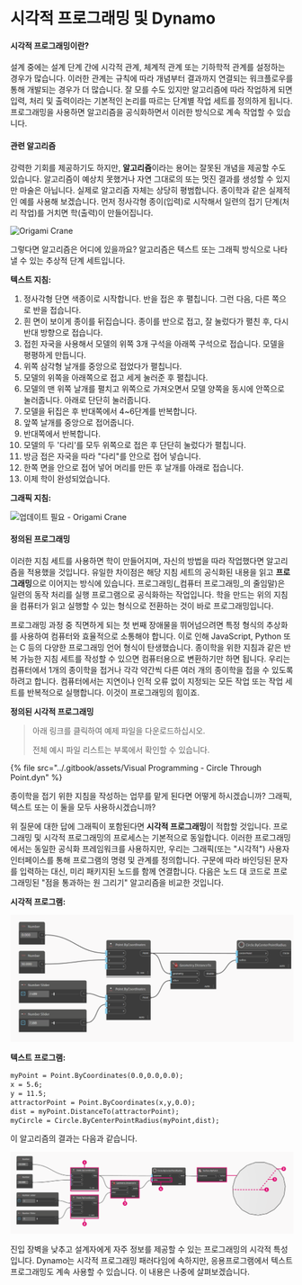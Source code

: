 # 시각적 프로그래밍 및 Dynamo

#### 시각적 프로그래밍이란? <a href="#what-is-visual-programming" id="what-is-visual-programming"></a>

설계 중에는 설계 단계 간에 시각적 관계, 체계적 관계 또는 기하학적 관계를 설정하는 경우가 많습니다. 이러한 관계는 규칙에 따라 개념부터 결과까지 연결되는 워크플로우를 통해 개발되는 경우가 더 많습니다. 잘 모를 수도 있지만 알고리즘에 따라 작업하게 되면 입력, 처리 및 출력이라는 기본적인 논리를 따르는 단계별 작업 세트를 정의하게 됩니다. 프로그래밍을 사용하면 알고리즘을 공식화하면서 이러한 방식으로 계속 작업할 수 있습니다.

#### 관련 알고리즘 <a href="#algorithms-in-hand" id="algorithms-in-hand"></a>

강력한 기회를 제공하기도 하지만, **알고리즘**이라는 용어는 잘못된 개념을 제공할 수도 있습니다. 알고리즘이 예상치 못했거나 자연 그대로의 또는 멋진 결과를 생성할 수 있지만 마술은 아닙니다. 실제로 알고리즘 자체는 상당히 평범합니다. 종이학과 같은 실제적인 예를 사용해 보겠습니다. 먼저 정사각형 종이(입력)로 시작해서 일련의 접기 단계(처리 작업)를 거치면 학(출력)이 만들어집니다.

![Origami Crane](https://primer.dynamobim.org/01\_Introduction/images/1-1/00-OrigamiCrane.png)

그렇다면 알고리즘은 어디에 있을까요? 알고리즘은 텍스트 또는 그래픽 방식으로 나타낼 수 있는 추상적 단계 세트입니다.

**텍스트 지침:**

1. 정사각형 단면 색종이로 시작합니다. 반을 접은 후 펼칩니다. 그런 다음, 다른 쪽으로 반을 접습니다.
2. 흰 면이 보이게 종이를 뒤집습니다. 종이를 반으로 접고, 잘 눌렀다가 펼친 후, 다시 반대 방향으로 접습니다.
3. 접힌 자국을 사용해서 모델의 위쪽 3개 구석을 아래쪽 구석으로 접습니다. 모델을 평평하게 만듭니다.
4. 위쪽 삼각형 날개를 중앙으로 접었다가 펼칩니다.
5. 모델의 위쪽을 아래쪽으로 접고 세게 눌러준 후 펼칩니다.
6. 모델의 맨 위쪽 날개를 펼치고 위쪽으로 가져오면서 모델 양쪽을 동시에 안쪽으로 눌러줍니다. 아래로 단단히 눌러줍니다.
7. 모델을 뒤집은 후 반대쪽에서 4~6단계를 반복합니다.
8. 앞쪽 날개를 중앙으로 접어줍니다.
9. 반대쪽에서 반복합니다.
10. 모델의 두 '다리'를 모두 위쪽으로 접은 후 단단히 눌렀다가 펼칩니다.
11. 방금 접은 자국을 따라 "다리"를 안으로 접어 넣습니다.
12. 한쪽 면을 안으로 접어 넣어 머리를 만든 후 날개를 아래로 접습니다.
13. 이제 학이 완성되었습니다.

**그래픽 지침:**

![업데이트 필요 - Origami Crane](https://primer.dynamobim.org/01\_Introduction/images/1-1/01-OrigamiCraneInstructions.png)

#### 정의된 프로그래밍 <a href="#programming-defined" id="programming-defined"></a>

이러한 지침 세트를 사용하면 학이 만들어지며, 자신의 방법을 따라 작업했다면 알고리즘을 적용했을 것입니다. 유일한 차이점은 해당 지침 세트의 공식화된 내용을 읽고 **프로그래밍**으로 이어지는 방식에 있습니다. 프로그래밍(_컴퓨터 프로그래밍_의 줄임말)은 일련의 동작 처리를 실행 프로그램으로 공식화하는 작업입니다. 학을 만드는 위의 지침을 컴퓨터가 읽고 실행할 수 있는 형식으로 전환하는 것이 바로 프로그래밍입니다.

프로그래밍 과정 중 직면하게 되는 첫 번째 장애물을 뛰어넘으려면 특정 형식의 추상화를 사용하여 컴퓨터와 효율적으로 소통해야 합니다. 이로 인해 JavaScript, Python 또는 C 등의 다양한 프로그래밍 언어 형식이 탄생했습니다. 종이학을 위한 지침과 같은 반복 가능한 지침 세트를 작성할 수 있으면 컴퓨터용으로 변환하기만 하면 됩니다. 우리는 컴퓨터에서 1개의 종이학을 접거나 각각 약간씩 다른 여러 개의 종이학을 접을 수 있도록 하려고 합니다. 컴퓨터에서는 지연이나 인적 오류 없이 지정되는 모든 작업 또는 작업 세트를 반복적으로 실행합니다. 이것이 프로그래밍의 힘이죠.

**정의된 시각적 프로그래밍**

> 아래 링크를 클릭하여 예제 파일을 다운로드하십시오.
>
> 전체 예시 파일 리스트는 부록에서 확인할 수 있습니다.

{% file src="../.gitbook/assets/Visual Programming - Circle Through Point.dyn" %}

종이학을 접기 위한 지침을 작성하는 업무를 맡게 된다면 어떻게 하시겠습니까? 그래픽, 텍스트 또는 이 둘을 모두 사용하시겠습니까?

위 질문에 대한 답에 그래픽이 포함된다면 **시각적 프로그래밍**이 적합할 것입니다. 프로그래밍 및 시각적 프로그래밍의 프로세스는 기본적으로 동일합니다. 이러한 프로그래밍에서는 동일한 공식화 프레임워크를 사용하지만, 우리는 그래픽(또는 "시각적") 사용자 인터페이스를 통해 프로그램의 명령 및 관계를 정의합니다. 구문에 따라 바인딩된 문자를 입력하는 대신, 미리 패키지된 노드를 함께 연결합니다. 다음은 노드 대 코드로 프로그래밍된 "점을 통과하는 원 그리기" 알고리즘을 비교한 것입니다.

**시각적 프로그램:**

![](<./images/a-1/visualProgramming (2).png>)

**텍스트 프로그램:**

```
myPoint = Point.ByCoordinates(0.0,0.0,0.0);
x = 5.6;
y = 11.5;
attractorPoint = Point.ByCoordinates(x,y,0.0);
dist = myPoint.DistanceTo(attractorPoint);
myCircle = Circle.ByCenterPointRadius(myPoint,dist);
```

이 알고리즘의 결과는 다음과 같습니다.

![](<./images/a-1/visualProgramming (1).png>)

진입 장벽을 낮추고 설계자에게 자주 정보를 제공할 수 있는 프로그래밍의 시각적 특성입니다. Dynamo는 시각적 프로그래밍 패러다임에 속하지만, 응용프로그램에서 텍스트 프로그래밍도 계속 사용할 수 있습니다. 이 내용은 나중에 살펴보겠습니다.
